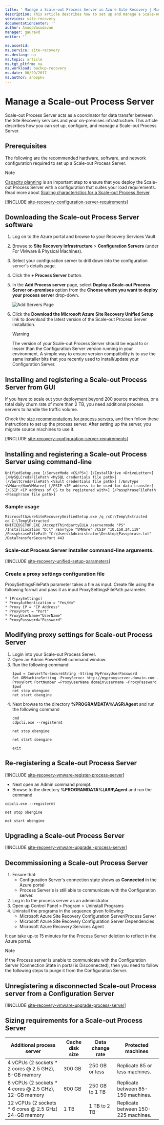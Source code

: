 ```yaml
---
title: ' Manage a Scale-out Process Server in Azure Site Recovery | Microsoft Docs'
description: This article describes how to set up and manage a Scale-out Process Server in Azure Site Recovery.
services: site-recovery
documentationcenter: ''
author: AnoopVasudavan
manager: gauravd
editor: ''

ms.assetid:
ms.service: site-recovery
ms.devlang: na
ms.topic: article
ms.tgt_pltfrm: na
ms.workload: backup-recovery
ms.date: 06/29/2017
ms.author: anoopkv
---
```


# Manage a Scale-out Process Server

Scale-out Process Server acts as a coordinator for data transfer between the Site Recovery services and your on-premises infrastructure. This article describes how you can set up, configure, and manage a Scale-out Process Server.

## Prerequisites
The following are the recommended hardware, software, and network configuration required to set up a Scale-out Process Server.

> [!NOTE]
> [Capacity planning](site-recovery-capacity-planner.md) is an important step to ensure that you deploy the Scale-out Process Server with a configuration that suites your load requirements. Read more about [Scaling characteristics for a Scale-out Process Server](#sizing-requirements-for-a-configuration-server).

[!INCLUDE [site-recovery-configuration-server-requirements](../../includes/site-recovery-configuration-and-scaleout-process-server-requirements.md)]

## Downloading the Scale-out Process Server software
1. Log on to the Azure portal and browse to your Recovery Services Vault.
2. Browse to **Site Recovery Infrastructure** > **Configuration Servers** (under For VMware & Physical Machines).
3. Select your configuration server to drill down into the configuration server's details page.
4. Click the **+ Process Server** button.
5. In the **Add Process server** page, select **Deploy a Scale-out Process Server on-premises** option from the **Choose where you want to deploy your process server** drop-down.

   ![Add Servers Page](./media/site-recovery-vmware-to-azure-manage-scaleout-process-server/add-process-server.png)
6. Click the **Download the Microsoft Azure Site Recovery Unified Setup** link to download the latest version of the Scale-out Process Server installation.

   > [!WARNING]
   > The version of your Scale-out Process Server should be equal to or lesser than the Configuration Server version running in your environment. A simple way to ensure version compatibility is to use the same installer bits that you recently used to install/update your Configuration Server.

## Installing and registering a Scale-out Process Server from GUI
If you have to scale out your deployment beyond 200 source machines, or a total daily churn rate of more than 2 TB, you need additional process servers to handle the traffic volume.

Check the [size recommendations for process servers](#size-recommendations-for-the-process-server), and then follow these instructions to set up the process server. After setting up the server, you migrate source machines to use it.

[!INCLUDE [site-recovery-configuration-server-requirements](../../includes/site-recovery-add-process-server.md)]

## Installing and registering a Scale-out Process Server using command-line

```
UnifiedSetup.exe [/ServerMode <CS/PS>] [/InstallDrive <DriveLetter>] [/MySQLCredsFilePath <MySQL credentials file path>] [/VaultCredsFilePath <Vault credentials file path>] [/EnvType <VMWare/NonVMWare>] [/PSIP <IP address to be used for data transfer] [/CSIP <IP address of CS to be registered with>] [/PassphraseFilePath <Passphrase file path>]
```

### Sample usage
```
MicrosoftAzureSiteRecoveryUnifiedSetup.exe /q /xC:\Temp\Extracted
cd C:\Temp\Extracted
UNIFIEDSETUP.EXE /AcceptThirdpartyEULA /servermode "PS" /InstallLocation "D:\" /EnvType "VMWare" /CSIP "10.150.24.119" /PassphraseFilePath "C:\Users\Administrator\Desktop\Passphrase.txt" /DataTransferSecurePort 443
```

### Scale-out Process Server installer command-line arguments.
[!INCLUDE [site-recovery-unified-setup-parameters](../../includes/site-recovery-unified-installer-command-parameters.md)]

### Create a proxy settings configuration file
ProxySettingsFilePath parameter takes a file as input. Create file using the following format and pass it as input ProxySettingsFilePath parameter.
```
* [ProxySettings]
* ProxyAuthentication = "Yes/No"
* Proxy IP = "IP Address"
* ProxyPort = "Port"
* ProxyUserName="UserName"
* ProxyPassword="Password"
```
## Modifying proxy settings for Scale-out Process Server
1. Login  into your Scale-out Process Server.
2. Open an Admin PowerShell command window.
3. Run the following command
   ```
   $pwd = ConvertTo-SecureString -String MyProxyUserPassword
   Set-OBMachineSetting -ProxyServer http://myproxyserver.domain.com -ProxyPort PortNumber –ProxyUserName domain\username -ProxyPassword $pwd
   net stop obengine
   net start obengine
   ```
4. Next browse to the directory **%PROGRAMDATA%\ASR\Agent** and run the following command
   ```
   cmd
   cdpcli.exe --registermt

   net stop obengine

   net start obengine

   exit
   ```

## Re-registering a Scale-out Process Server
[!INCLUDE [site-recovery-vmware-register-process-server](../../includes/site-recovery-vmware-register-process-server.md)]

* Next open an Admin command prompt.
* Browse to the directory **%PROGRAMDATA%\ASR\Agent** and run the command

```
cdpcli.exe --registermt

net stop obengine

net start obengine
```

## Upgrading a Scale-out Process Server
[!INCLUDE [site-recovery-vmware-upgrade -process-server](../../includes/site-recovery-vmware-upgrade-process-server-internal.md)]

## Decommissioning a Scale-out Process Server
1. Ensure that:
   - Configuration Server's connection state shows as **Connected** in the Azure portal
   - Process Server's is still able to communicate with the Configuration server.
2. Log in to the process server as an administrator
3. Open up Control Panel > Program > Uninstall Programs
4. Uninstall the programs in the sequence given following:
   * Microsoft Azure Site Recovery Configuration Server/Process Server
   * Microsoft Azure Site Recovery Configuration Server Dependencies
   * Microsoft Azure Recovery Services Agent

It can take up-to 15 minutes for the Process Server deletion to reflect in the Azure portal.

> [!NOTE]
>   If the Process server is unable to communicate with the Configuration Server (Connection State in portal is Disconnected), then you need to follow the following steps to purge it from the Configuration Server.

## Unregistering a disconnected Scale-out Process server from a Configuration Server

[!INCLUDE [site-recovery-vmware-upgrade-process-server](../../includes/site-recovery-vmware-unregister-process-server.md)]

## Sizing requirements for a Scale-out Process Server

|      <strong>Additional process server</strong>       | <strong>Cache disk size</strong> | <strong>Data change rate</strong> | <strong>Protected machines</strong> |
|-------------------------------------------------------|----------------------------------|-----------------------------------|-------------------------------------|
| 4 vCPUs (2 sockets * 2 cores @ 2.5 GHz), 8-GB memory  |              300 GB              |          250 GB or less           |   Replicate 85 or less machines.    |
| 8 vCPUs (2 sockets * 4 cores @ 2.5 GHz), 12-GB memory |              600 GB              |          250 GB to 1 TB           | Replicate between 85-150 machines.  |
| 12 vCPUs (2 sockets * 6 cores @ 2.5 GHz) 24-GB memory |               1 TB               |           1 TB to 2 TB            | Replicate between 150-225 machines. |


